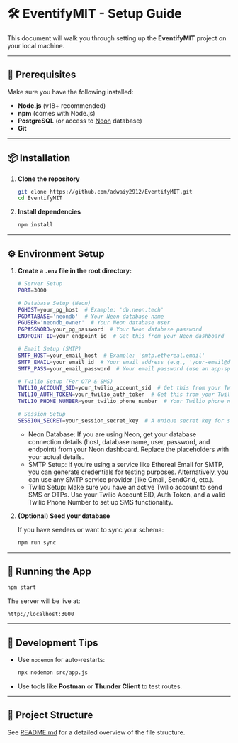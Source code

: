 # 🛠️ EventifyMIT - Setup Guide

This document will walk you through setting up the **EventifyMIT** project on your local machine.

---

## 🧰 Prerequisites

Make sure you have the following installed:

-  **Node.js** (v18+ recommended)
-  **npm** (comes with Node.js)
-  **PostgreSQL** (or access to [Neon](https://neon.tech) database)
-  **Git**

---

## 📦 Installation

1. **Clone the repository**

   ```bash
   git clone https://github.com/adwaiy2912/EventifyMIT.git
   cd EventifyMIT
   ```

2. **Install dependencies**
   ```bash
   npm install
   ```

---

## ⚙️ Environment Setup

1. **Create a `.env` file in the root directory:**

   ```bash
   # Server Setup
   PORT=3000

   # Database Setup (Neon)
   PGHOST=your_pg_host  # Example: 'db.neon.tech'
   PGDATABASE='neondb'  # Your Neon database name
   PGUSER='neondb_owner'  # Your Neon database user
   PGPASSWORD=your_pg_password  # Your Neon database password
   ENDPOINT_ID=your_endpoint_id  # Get this from your Neon dashboard

   # Email Setup (SMTP)
   SMTP_HOST=your_email_host  # Example: 'smtp.ethereal.email'
   SMTP_EMAIL=your_email_id  # Your email address (e.g., 'your-email@domain.com')
   SMTP_PASS=your_email_password  # Your email password (use an app-specific password if available)

   # Twilio Setup (For OTP & SMS)
   TWILIO_ACCOUNT_SID=your_twilio_account_sid  # Get this from your Twilio console
   TWILIO_AUTH_TOKEN=your_twilio_auth_token  # Get this from your Twilio console
   TWILIO_PHONE_NUMBER=your_twilio_phone_number  # Your Twilio phone number (e.g., '+1234567890')

   # Session Setup
   SESSION_SECRET=your_session_secret_key  # A unique secret key for session encryption (e.g., use a strong, random string)
   ```

   -  Neon Database: If you are using Neon, get your database connection details (host, database name, user, password, and endpoint) from your Neon dashboard. Replace the placeholders with your actual details.
   -  SMTP Setup: If you’re using a service like Ethereal Email for SMTP, you can generate credentials for testing purposes. Alternatively, you can use any SMTP service provider (like Gmail, SendGrid, etc.).
   -  Twilio Setup: Make sure you have an active Twilio account to send SMS or OTPs. Use your Twilio Account SID, Auth Token, and a valid Twilio Phone Number to set up SMS functionality.

2. **(Optional) Seed your database**

   If you have seeders or want to sync your schema:

   ```bash
   npm run sync
   ```

---

## 🚀 Running the App

```bash
npm start
```

The server will be live at:

```
http://localhost:3000
```

---

## 🧪 Development Tips

-  Use `nodemon` for auto-restarts:

   ```bash
   npx nodemon src/app.js
   ```

-  Use tools like **Postman** or **Thunder Client** to test routes.

---

## 📂 Project Structure

See [README.md](./README.md) for a detailed overview of the file structure.
